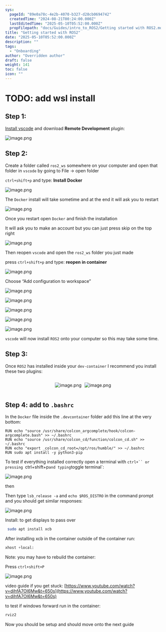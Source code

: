 ```yaml
---
sys:
  pageId: "89e0a78c-4e2b-4070-b327-d28cb0694742"
  createdTime: "2024-08-21T00:24:00.000Z"
  lastEditedTime: "2025-05-10T05:52:00.000Z"
  propFilepath: "docs/Guides/intro_to_ROS2/Getting started with ROS2.md"
title: "Getting started with ROS2"
date: "2025-05-10T05:52:00.000Z"
description: ""
tags:
  - "Onboarding"
author: "Overridden author"
draft: false
weight: 141
toc: false
icon: ""
---
```


# TODO: add wsl install

## Step 1:

[Install vscode](https://code.visualstudio.com/download) and download **Remote Development** plugin:

![image.png](https://prod-files-secure.s3.us-west-2.amazonaws.com/d518164a-d88e-44d1-a4ee-3adb3bd8bce0/efb52993-1881-4a40-b95e-6f020334f022/image.png?X-Amz-Algorithm=AWS4-HMAC-SHA256&X-Amz-Content-Sha256=UNSIGNED-PAYLOAD&X-Amz-Credential=ASIAZI2LB466532HIO5L%2F20250611%2Fus-west-2%2Fs3%2Faws4_request&X-Amz-Date=20250611T061328Z&X-Amz-Expires=3600&X-Amz-Security-Token=IQoJb3JpZ2luX2VjEPX%2F%2F%2F%2F%2F%2F%2F%2F%2F%2FwEaCXVzLXdlc3QtMiJHMEUCIB%2BbFX6pjU92C%2Fp%2FdoZr5gDRcA8nLfQiRf%2F0oRIEcXP2AiEA2w4arCrH9RM%2Ffe7x5Sqk8NDI8aHGgwqb3NLx44jIhQQqiAQIzv%2F%2F%2F%2F%2F%2F%2F%2F%2F%2FARAAGgw2Mzc0MjMxODM4MDUiDG%2FJjJxbBZHhEOyhqSrcA54Ymcot8xDECk8UKJbke5P%2F37gM3v6J%2FbydtkEkc2pyMCSv%2B3HrEIe6H815qxmuKveFqjz9ATp5uVLG9Utt4yqi4E8zkVXLhtI8TMDjLaVMseg2P5yCi85HKzxkdS0FQegms%2FviTMSw1U%2BrMwDV7gYWWZh1Pl04dYplUd147IkDOPp7%2Bchy6PnjF91vLwoVQGo12Re1WM4PvL4vAPiZqMUjWODV8l6%2BnGdPYqpnIKWDauCdnmuibXt0PQvYzT6sVpTy05EfU4yX4ukAalhsOzZiE0vMl8yniyhEB9KsLsXq0Lj26mk6nQfqSELW%2FjAl9Q%2FdaMQZr%2FQDmo7WkQP9pgs2PwXUMle6RK5rbSK0lnygMBOXk3v2uCuCyZiq8wYpMVMbk8s%2BZqhQnFE7UCGiYHfqXEMyZ0uvBxVoK9F7iAejjPaBYOEjddIZ66u8qBeqy6MZaXk2EHOXkCp5%2BrvtrLCqBnSa5ePJmNPz40DmvB6ywuMZ2jsLetHDud8x9lrr0loTFz6c3NVVBA9Qq1SopwWEEKDznSgvVH3%2BvdbsMUrnUSECYD36ZGu0nzoBwoOBpD86nwU0n%2FV5MdBWwNH3XlB%2FH6zpZYmopxbmMhMlfALqXbblrZIX540%2BA64rMIKepMIGOqUBb%2FGgFngpukT4ijMfDguyj3OgxUrhovQ1tzo18yAgXP%2Bgv%2FEQQxuUNZvA8bVrUGWPS1D5L90TFjE2yFNLsnQv0SYZmm0eNFFTkocMm9g9pihHfhIt6pCB0Qd4%2BZ6vUct5nKU7N9vkMwHK88mZeBEwKKIe34LAiaa6n9gDCVhuTt7fQ8KabQSXEA2h9eq0ZknyevAU7sHbCbAi8zOVox8RrSHN1SZn&X-Amz-Signature=dc4b1664e1ab29023ee0ef04f7f2faf31a408b40476c315fd6f029c190005014&X-Amz-SignedHeaders=host&x-amz-checksum-mode=ENABLED&x-id=GetObject)

## Step 2:

Create a folder called `ros2_ws` somewhere on your computer and open that folder in `vscode` by going to File → open folder 

`ctrl+shift+p` and type: **Install Docker**

![image.png](https://prod-files-secure.s3.us-west-2.amazonaws.com/d518164a-d88e-44d1-a4ee-3adb3bd8bce0/2269dc0e-1cd5-47ff-bceb-c04ad9b2eab0/image.png?X-Amz-Algorithm=AWS4-HMAC-SHA256&X-Amz-Content-Sha256=UNSIGNED-PAYLOAD&X-Amz-Credential=ASIAZI2LB466532HIO5L%2F20250611%2Fus-west-2%2Fs3%2Faws4_request&X-Amz-Date=20250611T061328Z&X-Amz-Expires=3600&X-Amz-Security-Token=IQoJb3JpZ2luX2VjEPX%2F%2F%2F%2F%2F%2F%2F%2F%2F%2FwEaCXVzLXdlc3QtMiJHMEUCIB%2BbFX6pjU92C%2Fp%2FdoZr5gDRcA8nLfQiRf%2F0oRIEcXP2AiEA2w4arCrH9RM%2Ffe7x5Sqk8NDI8aHGgwqb3NLx44jIhQQqiAQIzv%2F%2F%2F%2F%2F%2F%2F%2F%2F%2FARAAGgw2Mzc0MjMxODM4MDUiDG%2FJjJxbBZHhEOyhqSrcA54Ymcot8xDECk8UKJbke5P%2F37gM3v6J%2FbydtkEkc2pyMCSv%2B3HrEIe6H815qxmuKveFqjz9ATp5uVLG9Utt4yqi4E8zkVXLhtI8TMDjLaVMseg2P5yCi85HKzxkdS0FQegms%2FviTMSw1U%2BrMwDV7gYWWZh1Pl04dYplUd147IkDOPp7%2Bchy6PnjF91vLwoVQGo12Re1WM4PvL4vAPiZqMUjWODV8l6%2BnGdPYqpnIKWDauCdnmuibXt0PQvYzT6sVpTy05EfU4yX4ukAalhsOzZiE0vMl8yniyhEB9KsLsXq0Lj26mk6nQfqSELW%2FjAl9Q%2FdaMQZr%2FQDmo7WkQP9pgs2PwXUMle6RK5rbSK0lnygMBOXk3v2uCuCyZiq8wYpMVMbk8s%2BZqhQnFE7UCGiYHfqXEMyZ0uvBxVoK9F7iAejjPaBYOEjddIZ66u8qBeqy6MZaXk2EHOXkCp5%2BrvtrLCqBnSa5ePJmNPz40DmvB6ywuMZ2jsLetHDud8x9lrr0loTFz6c3NVVBA9Qq1SopwWEEKDznSgvVH3%2BvdbsMUrnUSECYD36ZGu0nzoBwoOBpD86nwU0n%2FV5MdBWwNH3XlB%2FH6zpZYmopxbmMhMlfALqXbblrZIX540%2BA64rMIKepMIGOqUBb%2FGgFngpukT4ijMfDguyj3OgxUrhovQ1tzo18yAgXP%2Bgv%2FEQQxuUNZvA8bVrUGWPS1D5L90TFjE2yFNLsnQv0SYZmm0eNFFTkocMm9g9pihHfhIt6pCB0Qd4%2BZ6vUct5nKU7N9vkMwHK88mZeBEwKKIe34LAiaa6n9gDCVhuTt7fQ8KabQSXEA2h9eq0ZknyevAU7sHbCbAi8zOVox8RrSHN1SZn&X-Amz-Signature=0f8ac50aaffd6faefd27b49d6bb3ecc87ca8f4f32f76efa5842108bf75a46366&X-Amz-SignedHeaders=host&x-amz-checksum-mode=ENABLED&x-id=GetObject)

The `Docker` install will take sometime and at the end it will ask you to restart

![image.png](https://prod-files-secure.s3.us-west-2.amazonaws.com/d518164a-d88e-44d1-a4ee-3adb3bd8bce0/ed233f78-be33-4b1f-b89c-9c346c0e961e/image.png?X-Amz-Algorithm=AWS4-HMAC-SHA256&X-Amz-Content-Sha256=UNSIGNED-PAYLOAD&X-Amz-Credential=ASIAZI2LB466532HIO5L%2F20250611%2Fus-west-2%2Fs3%2Faws4_request&X-Amz-Date=20250611T061328Z&X-Amz-Expires=3600&X-Amz-Security-Token=IQoJb3JpZ2luX2VjEPX%2F%2F%2F%2F%2F%2F%2F%2F%2F%2FwEaCXVzLXdlc3QtMiJHMEUCIB%2BbFX6pjU92C%2Fp%2FdoZr5gDRcA8nLfQiRf%2F0oRIEcXP2AiEA2w4arCrH9RM%2Ffe7x5Sqk8NDI8aHGgwqb3NLx44jIhQQqiAQIzv%2F%2F%2F%2F%2F%2F%2F%2F%2F%2FARAAGgw2Mzc0MjMxODM4MDUiDG%2FJjJxbBZHhEOyhqSrcA54Ymcot8xDECk8UKJbke5P%2F37gM3v6J%2FbydtkEkc2pyMCSv%2B3HrEIe6H815qxmuKveFqjz9ATp5uVLG9Utt4yqi4E8zkVXLhtI8TMDjLaVMseg2P5yCi85HKzxkdS0FQegms%2FviTMSw1U%2BrMwDV7gYWWZh1Pl04dYplUd147IkDOPp7%2Bchy6PnjF91vLwoVQGo12Re1WM4PvL4vAPiZqMUjWODV8l6%2BnGdPYqpnIKWDauCdnmuibXt0PQvYzT6sVpTy05EfU4yX4ukAalhsOzZiE0vMl8yniyhEB9KsLsXq0Lj26mk6nQfqSELW%2FjAl9Q%2FdaMQZr%2FQDmo7WkQP9pgs2PwXUMle6RK5rbSK0lnygMBOXk3v2uCuCyZiq8wYpMVMbk8s%2BZqhQnFE7UCGiYHfqXEMyZ0uvBxVoK9F7iAejjPaBYOEjddIZ66u8qBeqy6MZaXk2EHOXkCp5%2BrvtrLCqBnSa5ePJmNPz40DmvB6ywuMZ2jsLetHDud8x9lrr0loTFz6c3NVVBA9Qq1SopwWEEKDznSgvVH3%2BvdbsMUrnUSECYD36ZGu0nzoBwoOBpD86nwU0n%2FV5MdBWwNH3XlB%2FH6zpZYmopxbmMhMlfALqXbblrZIX540%2BA64rMIKepMIGOqUBb%2FGgFngpukT4ijMfDguyj3OgxUrhovQ1tzo18yAgXP%2Bgv%2FEQQxuUNZvA8bVrUGWPS1D5L90TFjE2yFNLsnQv0SYZmm0eNFFTkocMm9g9pihHfhIt6pCB0Qd4%2BZ6vUct5nKU7N9vkMwHK88mZeBEwKKIe34LAiaa6n9gDCVhuTt7fQ8KabQSXEA2h9eq0ZknyevAU7sHbCbAi8zOVox8RrSHN1SZn&X-Amz-Signature=02a9340f0f4a28aeb6f6b2a659b9eef1903635c6293671280ab8f64bba36559c&X-Amz-SignedHeaders=host&x-amz-checksum-mode=ENABLED&x-id=GetObject)

Once you restart open `Docker` and finish the installation

It will ask you to make an account but you can just press skip on the top right

![image.png](https://prod-files-secure.s3.us-west-2.amazonaws.com/d518164a-d88e-44d1-a4ee-3adb3bd8bce0/21010ad9-1659-4fd9-9f59-9932a09b2a3d/image.png?X-Amz-Algorithm=AWS4-HMAC-SHA256&X-Amz-Content-Sha256=UNSIGNED-PAYLOAD&X-Amz-Credential=ASIAZI2LB466532HIO5L%2F20250611%2Fus-west-2%2Fs3%2Faws4_request&X-Amz-Date=20250611T061328Z&X-Amz-Expires=3600&X-Amz-Security-Token=IQoJb3JpZ2luX2VjEPX%2F%2F%2F%2F%2F%2F%2F%2F%2F%2FwEaCXVzLXdlc3QtMiJHMEUCIB%2BbFX6pjU92C%2Fp%2FdoZr5gDRcA8nLfQiRf%2F0oRIEcXP2AiEA2w4arCrH9RM%2Ffe7x5Sqk8NDI8aHGgwqb3NLx44jIhQQqiAQIzv%2F%2F%2F%2F%2F%2F%2F%2F%2F%2FARAAGgw2Mzc0MjMxODM4MDUiDG%2FJjJxbBZHhEOyhqSrcA54Ymcot8xDECk8UKJbke5P%2F37gM3v6J%2FbydtkEkc2pyMCSv%2B3HrEIe6H815qxmuKveFqjz9ATp5uVLG9Utt4yqi4E8zkVXLhtI8TMDjLaVMseg2P5yCi85HKzxkdS0FQegms%2FviTMSw1U%2BrMwDV7gYWWZh1Pl04dYplUd147IkDOPp7%2Bchy6PnjF91vLwoVQGo12Re1WM4PvL4vAPiZqMUjWODV8l6%2BnGdPYqpnIKWDauCdnmuibXt0PQvYzT6sVpTy05EfU4yX4ukAalhsOzZiE0vMl8yniyhEB9KsLsXq0Lj26mk6nQfqSELW%2FjAl9Q%2FdaMQZr%2FQDmo7WkQP9pgs2PwXUMle6RK5rbSK0lnygMBOXk3v2uCuCyZiq8wYpMVMbk8s%2BZqhQnFE7UCGiYHfqXEMyZ0uvBxVoK9F7iAejjPaBYOEjddIZ66u8qBeqy6MZaXk2EHOXkCp5%2BrvtrLCqBnSa5ePJmNPz40DmvB6ywuMZ2jsLetHDud8x9lrr0loTFz6c3NVVBA9Qq1SopwWEEKDznSgvVH3%2BvdbsMUrnUSECYD36ZGu0nzoBwoOBpD86nwU0n%2FV5MdBWwNH3XlB%2FH6zpZYmopxbmMhMlfALqXbblrZIX540%2BA64rMIKepMIGOqUBb%2FGgFngpukT4ijMfDguyj3OgxUrhovQ1tzo18yAgXP%2Bgv%2FEQQxuUNZvA8bVrUGWPS1D5L90TFjE2yFNLsnQv0SYZmm0eNFFTkocMm9g9pihHfhIt6pCB0Qd4%2BZ6vUct5nKU7N9vkMwHK88mZeBEwKKIe34LAiaa6n9gDCVhuTt7fQ8KabQSXEA2h9eq0ZknyevAU7sHbCbAi8zOVox8RrSHN1SZn&X-Amz-Signature=f2932a50b7d696b48c484c6a2e19f108aeae0bec10add054bda7c4fa78a1e59a&X-Amz-SignedHeaders=host&x-amz-checksum-mode=ENABLED&x-id=GetObject)

Then reopen `vscode` and open the `ros2_ws` folder you just made

press `ctrl+shift+p` and type: **reopen in container**

![image.png](https://prod-files-secure.s3.us-west-2.amazonaws.com/d518164a-d88e-44d1-a4ee-3adb3bd8bce0/4e93b8c2-41ad-488c-8095-c74205196118/image.png?X-Amz-Algorithm=AWS4-HMAC-SHA256&X-Amz-Content-Sha256=UNSIGNED-PAYLOAD&X-Amz-Credential=ASIAZI2LB466532HIO5L%2F20250611%2Fus-west-2%2Fs3%2Faws4_request&X-Amz-Date=20250611T061328Z&X-Amz-Expires=3600&X-Amz-Security-Token=IQoJb3JpZ2luX2VjEPX%2F%2F%2F%2F%2F%2F%2F%2F%2F%2FwEaCXVzLXdlc3QtMiJHMEUCIB%2BbFX6pjU92C%2Fp%2FdoZr5gDRcA8nLfQiRf%2F0oRIEcXP2AiEA2w4arCrH9RM%2Ffe7x5Sqk8NDI8aHGgwqb3NLx44jIhQQqiAQIzv%2F%2F%2F%2F%2F%2F%2F%2F%2F%2FARAAGgw2Mzc0MjMxODM4MDUiDG%2FJjJxbBZHhEOyhqSrcA54Ymcot8xDECk8UKJbke5P%2F37gM3v6J%2FbydtkEkc2pyMCSv%2B3HrEIe6H815qxmuKveFqjz9ATp5uVLG9Utt4yqi4E8zkVXLhtI8TMDjLaVMseg2P5yCi85HKzxkdS0FQegms%2FviTMSw1U%2BrMwDV7gYWWZh1Pl04dYplUd147IkDOPp7%2Bchy6PnjF91vLwoVQGo12Re1WM4PvL4vAPiZqMUjWODV8l6%2BnGdPYqpnIKWDauCdnmuibXt0PQvYzT6sVpTy05EfU4yX4ukAalhsOzZiE0vMl8yniyhEB9KsLsXq0Lj26mk6nQfqSELW%2FjAl9Q%2FdaMQZr%2FQDmo7WkQP9pgs2PwXUMle6RK5rbSK0lnygMBOXk3v2uCuCyZiq8wYpMVMbk8s%2BZqhQnFE7UCGiYHfqXEMyZ0uvBxVoK9F7iAejjPaBYOEjddIZ66u8qBeqy6MZaXk2EHOXkCp5%2BrvtrLCqBnSa5ePJmNPz40DmvB6ywuMZ2jsLetHDud8x9lrr0loTFz6c3NVVBA9Qq1SopwWEEKDznSgvVH3%2BvdbsMUrnUSECYD36ZGu0nzoBwoOBpD86nwU0n%2FV5MdBWwNH3XlB%2FH6zpZYmopxbmMhMlfALqXbblrZIX540%2BA64rMIKepMIGOqUBb%2FGgFngpukT4ijMfDguyj3OgxUrhovQ1tzo18yAgXP%2Bgv%2FEQQxuUNZvA8bVrUGWPS1D5L90TFjE2yFNLsnQv0SYZmm0eNFFTkocMm9g9pihHfhIt6pCB0Qd4%2BZ6vUct5nKU7N9vkMwHK88mZeBEwKKIe34LAiaa6n9gDCVhuTt7fQ8KabQSXEA2h9eq0ZknyevAU7sHbCbAi8zOVox8RrSHN1SZn&X-Amz-Signature=8f798482b0af5252087bd02bf2320823b65621a4b6f9f1a45832a7fe7404d1c1&X-Amz-SignedHeaders=host&x-amz-checksum-mode=ENABLED&x-id=GetObject)

Choose “Add configuration to workspace”

![image.png](https://prod-files-secure.s3.us-west-2.amazonaws.com/d518164a-d88e-44d1-a4ee-3adb3bd8bce0/9560b282-5060-4989-ba37-97e7b2c22476/image.png?X-Amz-Algorithm=AWS4-HMAC-SHA256&X-Amz-Content-Sha256=UNSIGNED-PAYLOAD&X-Amz-Credential=ASIAZI2LB466532HIO5L%2F20250611%2Fus-west-2%2Fs3%2Faws4_request&X-Amz-Date=20250611T061328Z&X-Amz-Expires=3600&X-Amz-Security-Token=IQoJb3JpZ2luX2VjEPX%2F%2F%2F%2F%2F%2F%2F%2F%2F%2FwEaCXVzLXdlc3QtMiJHMEUCIB%2BbFX6pjU92C%2Fp%2FdoZr5gDRcA8nLfQiRf%2F0oRIEcXP2AiEA2w4arCrH9RM%2Ffe7x5Sqk8NDI8aHGgwqb3NLx44jIhQQqiAQIzv%2F%2F%2F%2F%2F%2F%2F%2F%2F%2FARAAGgw2Mzc0MjMxODM4MDUiDG%2FJjJxbBZHhEOyhqSrcA54Ymcot8xDECk8UKJbke5P%2F37gM3v6J%2FbydtkEkc2pyMCSv%2B3HrEIe6H815qxmuKveFqjz9ATp5uVLG9Utt4yqi4E8zkVXLhtI8TMDjLaVMseg2P5yCi85HKzxkdS0FQegms%2FviTMSw1U%2BrMwDV7gYWWZh1Pl04dYplUd147IkDOPp7%2Bchy6PnjF91vLwoVQGo12Re1WM4PvL4vAPiZqMUjWODV8l6%2BnGdPYqpnIKWDauCdnmuibXt0PQvYzT6sVpTy05EfU4yX4ukAalhsOzZiE0vMl8yniyhEB9KsLsXq0Lj26mk6nQfqSELW%2FjAl9Q%2FdaMQZr%2FQDmo7WkQP9pgs2PwXUMle6RK5rbSK0lnygMBOXk3v2uCuCyZiq8wYpMVMbk8s%2BZqhQnFE7UCGiYHfqXEMyZ0uvBxVoK9F7iAejjPaBYOEjddIZ66u8qBeqy6MZaXk2EHOXkCp5%2BrvtrLCqBnSa5ePJmNPz40DmvB6ywuMZ2jsLetHDud8x9lrr0loTFz6c3NVVBA9Qq1SopwWEEKDznSgvVH3%2BvdbsMUrnUSECYD36ZGu0nzoBwoOBpD86nwU0n%2FV5MdBWwNH3XlB%2FH6zpZYmopxbmMhMlfALqXbblrZIX540%2BA64rMIKepMIGOqUBb%2FGgFngpukT4ijMfDguyj3OgxUrhovQ1tzo18yAgXP%2Bgv%2FEQQxuUNZvA8bVrUGWPS1D5L90TFjE2yFNLsnQv0SYZmm0eNFFTkocMm9g9pihHfhIt6pCB0Qd4%2BZ6vUct5nKU7N9vkMwHK88mZeBEwKKIe34LAiaa6n9gDCVhuTt7fQ8KabQSXEA2h9eq0ZknyevAU7sHbCbAi8zOVox8RrSHN1SZn&X-Amz-Signature=aaa1faf2daaf58c1cd0c484b1127388cda5ffc3f6098cdc622e47f005f2c05d9&X-Amz-SignedHeaders=host&x-amz-checksum-mode=ENABLED&x-id=GetObject)

![image.png](https://prod-files-secure.s3.us-west-2.amazonaws.com/d518164a-d88e-44d1-a4ee-3adb3bd8bce0/2ee63f81-886b-48e8-a553-dc6e5eac99e4/image.png?X-Amz-Algorithm=AWS4-HMAC-SHA256&X-Amz-Content-Sha256=UNSIGNED-PAYLOAD&X-Amz-Credential=ASIAZI2LB466532HIO5L%2F20250611%2Fus-west-2%2Fs3%2Faws4_request&X-Amz-Date=20250611T061328Z&X-Amz-Expires=3600&X-Amz-Security-Token=IQoJb3JpZ2luX2VjEPX%2F%2F%2F%2F%2F%2F%2F%2F%2F%2FwEaCXVzLXdlc3QtMiJHMEUCIB%2BbFX6pjU92C%2Fp%2FdoZr5gDRcA8nLfQiRf%2F0oRIEcXP2AiEA2w4arCrH9RM%2Ffe7x5Sqk8NDI8aHGgwqb3NLx44jIhQQqiAQIzv%2F%2F%2F%2F%2F%2F%2F%2F%2F%2FARAAGgw2Mzc0MjMxODM4MDUiDG%2FJjJxbBZHhEOyhqSrcA54Ymcot8xDECk8UKJbke5P%2F37gM3v6J%2FbydtkEkc2pyMCSv%2B3HrEIe6H815qxmuKveFqjz9ATp5uVLG9Utt4yqi4E8zkVXLhtI8TMDjLaVMseg2P5yCi85HKzxkdS0FQegms%2FviTMSw1U%2BrMwDV7gYWWZh1Pl04dYplUd147IkDOPp7%2Bchy6PnjF91vLwoVQGo12Re1WM4PvL4vAPiZqMUjWODV8l6%2BnGdPYqpnIKWDauCdnmuibXt0PQvYzT6sVpTy05EfU4yX4ukAalhsOzZiE0vMl8yniyhEB9KsLsXq0Lj26mk6nQfqSELW%2FjAl9Q%2FdaMQZr%2FQDmo7WkQP9pgs2PwXUMle6RK5rbSK0lnygMBOXk3v2uCuCyZiq8wYpMVMbk8s%2BZqhQnFE7UCGiYHfqXEMyZ0uvBxVoK9F7iAejjPaBYOEjddIZ66u8qBeqy6MZaXk2EHOXkCp5%2BrvtrLCqBnSa5ePJmNPz40DmvB6ywuMZ2jsLetHDud8x9lrr0loTFz6c3NVVBA9Qq1SopwWEEKDznSgvVH3%2BvdbsMUrnUSECYD36ZGu0nzoBwoOBpD86nwU0n%2FV5MdBWwNH3XlB%2FH6zpZYmopxbmMhMlfALqXbblrZIX540%2BA64rMIKepMIGOqUBb%2FGgFngpukT4ijMfDguyj3OgxUrhovQ1tzo18yAgXP%2Bgv%2FEQQxuUNZvA8bVrUGWPS1D5L90TFjE2yFNLsnQv0SYZmm0eNFFTkocMm9g9pihHfhIt6pCB0Qd4%2BZ6vUct5nKU7N9vkMwHK88mZeBEwKKIe34LAiaa6n9gDCVhuTt7fQ8KabQSXEA2h9eq0ZknyevAU7sHbCbAi8zOVox8RrSHN1SZn&X-Amz-Signature=c9e0eb5add121034ea7139f6a6c471cbd362a118d8e02e2d0879984bb8b96ac8&X-Amz-SignedHeaders=host&x-amz-checksum-mode=ENABLED&x-id=GetObject)

![image.png](https://prod-files-secure.s3.us-west-2.amazonaws.com/d518164a-d88e-44d1-a4ee-3adb3bd8bce0/ae1580b2-b048-407e-aed9-b584224a7a04/image.png?X-Amz-Algorithm=AWS4-HMAC-SHA256&X-Amz-Content-Sha256=UNSIGNED-PAYLOAD&X-Amz-Credential=ASIAZI2LB466532HIO5L%2F20250611%2Fus-west-2%2Fs3%2Faws4_request&X-Amz-Date=20250611T061328Z&X-Amz-Expires=3600&X-Amz-Security-Token=IQoJb3JpZ2luX2VjEPX%2F%2F%2F%2F%2F%2F%2F%2F%2F%2FwEaCXVzLXdlc3QtMiJHMEUCIB%2BbFX6pjU92C%2Fp%2FdoZr5gDRcA8nLfQiRf%2F0oRIEcXP2AiEA2w4arCrH9RM%2Ffe7x5Sqk8NDI8aHGgwqb3NLx44jIhQQqiAQIzv%2F%2F%2F%2F%2F%2F%2F%2F%2F%2FARAAGgw2Mzc0MjMxODM4MDUiDG%2FJjJxbBZHhEOyhqSrcA54Ymcot8xDECk8UKJbke5P%2F37gM3v6J%2FbydtkEkc2pyMCSv%2B3HrEIe6H815qxmuKveFqjz9ATp5uVLG9Utt4yqi4E8zkVXLhtI8TMDjLaVMseg2P5yCi85HKzxkdS0FQegms%2FviTMSw1U%2BrMwDV7gYWWZh1Pl04dYplUd147IkDOPp7%2Bchy6PnjF91vLwoVQGo12Re1WM4PvL4vAPiZqMUjWODV8l6%2BnGdPYqpnIKWDauCdnmuibXt0PQvYzT6sVpTy05EfU4yX4ukAalhsOzZiE0vMl8yniyhEB9KsLsXq0Lj26mk6nQfqSELW%2FjAl9Q%2FdaMQZr%2FQDmo7WkQP9pgs2PwXUMle6RK5rbSK0lnygMBOXk3v2uCuCyZiq8wYpMVMbk8s%2BZqhQnFE7UCGiYHfqXEMyZ0uvBxVoK9F7iAejjPaBYOEjddIZ66u8qBeqy6MZaXk2EHOXkCp5%2BrvtrLCqBnSa5ePJmNPz40DmvB6ywuMZ2jsLetHDud8x9lrr0loTFz6c3NVVBA9Qq1SopwWEEKDznSgvVH3%2BvdbsMUrnUSECYD36ZGu0nzoBwoOBpD86nwU0n%2FV5MdBWwNH3XlB%2FH6zpZYmopxbmMhMlfALqXbblrZIX540%2BA64rMIKepMIGOqUBb%2FGgFngpukT4ijMfDguyj3OgxUrhovQ1tzo18yAgXP%2Bgv%2FEQQxuUNZvA8bVrUGWPS1D5L90TFjE2yFNLsnQv0SYZmm0eNFFTkocMm9g9pihHfhIt6pCB0Qd4%2BZ6vUct5nKU7N9vkMwHK88mZeBEwKKIe34LAiaa6n9gDCVhuTt7fQ8KabQSXEA2h9eq0ZknyevAU7sHbCbAi8zOVox8RrSHN1SZn&X-Amz-Signature=8d830c70fe75abac766d0fca69749891d5e561b878802100d73d3765195538ca&X-Amz-SignedHeaders=host&x-amz-checksum-mode=ENABLED&x-id=GetObject)

![image.png](https://prod-files-secure.s3.us-west-2.amazonaws.com/d518164a-d88e-44d1-a4ee-3adb3bd8bce0/53255b28-f75e-430f-b9e3-c0ac8577e42b/image.png?X-Amz-Algorithm=AWS4-HMAC-SHA256&X-Amz-Content-Sha256=UNSIGNED-PAYLOAD&X-Amz-Credential=ASIAZI2LB466532HIO5L%2F20250611%2Fus-west-2%2Fs3%2Faws4_request&X-Amz-Date=20250611T061328Z&X-Amz-Expires=3600&X-Amz-Security-Token=IQoJb3JpZ2luX2VjEPX%2F%2F%2F%2F%2F%2F%2F%2F%2F%2FwEaCXVzLXdlc3QtMiJHMEUCIB%2BbFX6pjU92C%2Fp%2FdoZr5gDRcA8nLfQiRf%2F0oRIEcXP2AiEA2w4arCrH9RM%2Ffe7x5Sqk8NDI8aHGgwqb3NLx44jIhQQqiAQIzv%2F%2F%2F%2F%2F%2F%2F%2F%2F%2FARAAGgw2Mzc0MjMxODM4MDUiDG%2FJjJxbBZHhEOyhqSrcA54Ymcot8xDECk8UKJbke5P%2F37gM3v6J%2FbydtkEkc2pyMCSv%2B3HrEIe6H815qxmuKveFqjz9ATp5uVLG9Utt4yqi4E8zkVXLhtI8TMDjLaVMseg2P5yCi85HKzxkdS0FQegms%2FviTMSw1U%2BrMwDV7gYWWZh1Pl04dYplUd147IkDOPp7%2Bchy6PnjF91vLwoVQGo12Re1WM4PvL4vAPiZqMUjWODV8l6%2BnGdPYqpnIKWDauCdnmuibXt0PQvYzT6sVpTy05EfU4yX4ukAalhsOzZiE0vMl8yniyhEB9KsLsXq0Lj26mk6nQfqSELW%2FjAl9Q%2FdaMQZr%2FQDmo7WkQP9pgs2PwXUMle6RK5rbSK0lnygMBOXk3v2uCuCyZiq8wYpMVMbk8s%2BZqhQnFE7UCGiYHfqXEMyZ0uvBxVoK9F7iAejjPaBYOEjddIZ66u8qBeqy6MZaXk2EHOXkCp5%2BrvtrLCqBnSa5ePJmNPz40DmvB6ywuMZ2jsLetHDud8x9lrr0loTFz6c3NVVBA9Qq1SopwWEEKDznSgvVH3%2BvdbsMUrnUSECYD36ZGu0nzoBwoOBpD86nwU0n%2FV5MdBWwNH3XlB%2FH6zpZYmopxbmMhMlfALqXbblrZIX540%2BA64rMIKepMIGOqUBb%2FGgFngpukT4ijMfDguyj3OgxUrhovQ1tzo18yAgXP%2Bgv%2FEQQxuUNZvA8bVrUGWPS1D5L90TFjE2yFNLsnQv0SYZmm0eNFFTkocMm9g9pihHfhIt6pCB0Qd4%2BZ6vUct5nKU7N9vkMwHK88mZeBEwKKIe34LAiaa6n9gDCVhuTt7fQ8KabQSXEA2h9eq0ZknyevAU7sHbCbAi8zOVox8RrSHN1SZn&X-Amz-Signature=dde6fff0f35d139032a57c99c8aca9cf42f4448040a7556ffa4498fe68101e54&X-Amz-SignedHeaders=host&x-amz-checksum-mode=ENABLED&x-id=GetObject)

![image.png](https://prod-files-secure.s3.us-west-2.amazonaws.com/d518164a-d88e-44d1-a4ee-3adb3bd8bce0/7c562767-5af9-4ffb-97d1-327bcdf4ee00/image.png?X-Amz-Algorithm=AWS4-HMAC-SHA256&X-Amz-Content-Sha256=UNSIGNED-PAYLOAD&X-Amz-Credential=ASIAZI2LB466532HIO5L%2F20250611%2Fus-west-2%2Fs3%2Faws4_request&X-Amz-Date=20250611T061328Z&X-Amz-Expires=3600&X-Amz-Security-Token=IQoJb3JpZ2luX2VjEPX%2F%2F%2F%2F%2F%2F%2F%2F%2F%2FwEaCXVzLXdlc3QtMiJHMEUCIB%2BbFX6pjU92C%2Fp%2FdoZr5gDRcA8nLfQiRf%2F0oRIEcXP2AiEA2w4arCrH9RM%2Ffe7x5Sqk8NDI8aHGgwqb3NLx44jIhQQqiAQIzv%2F%2F%2F%2F%2F%2F%2F%2F%2F%2FARAAGgw2Mzc0MjMxODM4MDUiDG%2FJjJxbBZHhEOyhqSrcA54Ymcot8xDECk8UKJbke5P%2F37gM3v6J%2FbydtkEkc2pyMCSv%2B3HrEIe6H815qxmuKveFqjz9ATp5uVLG9Utt4yqi4E8zkVXLhtI8TMDjLaVMseg2P5yCi85HKzxkdS0FQegms%2FviTMSw1U%2BrMwDV7gYWWZh1Pl04dYplUd147IkDOPp7%2Bchy6PnjF91vLwoVQGo12Re1WM4PvL4vAPiZqMUjWODV8l6%2BnGdPYqpnIKWDauCdnmuibXt0PQvYzT6sVpTy05EfU4yX4ukAalhsOzZiE0vMl8yniyhEB9KsLsXq0Lj26mk6nQfqSELW%2FjAl9Q%2FdaMQZr%2FQDmo7WkQP9pgs2PwXUMle6RK5rbSK0lnygMBOXk3v2uCuCyZiq8wYpMVMbk8s%2BZqhQnFE7UCGiYHfqXEMyZ0uvBxVoK9F7iAejjPaBYOEjddIZ66u8qBeqy6MZaXk2EHOXkCp5%2BrvtrLCqBnSa5ePJmNPz40DmvB6ywuMZ2jsLetHDud8x9lrr0loTFz6c3NVVBA9Qq1SopwWEEKDznSgvVH3%2BvdbsMUrnUSECYD36ZGu0nzoBwoOBpD86nwU0n%2FV5MdBWwNH3XlB%2FH6zpZYmopxbmMhMlfALqXbblrZIX540%2BA64rMIKepMIGOqUBb%2FGgFngpukT4ijMfDguyj3OgxUrhovQ1tzo18yAgXP%2Bgv%2FEQQxuUNZvA8bVrUGWPS1D5L90TFjE2yFNLsnQv0SYZmm0eNFFTkocMm9g9pihHfhIt6pCB0Qd4%2BZ6vUct5nKU7N9vkMwHK88mZeBEwKKIe34LAiaa6n9gDCVhuTt7fQ8KabQSXEA2h9eq0ZknyevAU7sHbCbAi8zOVox8RrSHN1SZn&X-Amz-Signature=ef227230d29a02d09dc066ee88fa024ec15347495be21928a546cd958b14aa9d&X-Amz-SignedHeaders=host&x-amz-checksum-mode=ENABLED&x-id=GetObject)

`vscode` will now install `ROS2` onto your computer so this may take some time.

## Step 3:

Once `ROS2` has installed inside your `dev-container` I recommend you install these two plugins:

<div style="display: flex;flex-direction: row; column-gap:10px; max-width: 630px;justify-content: center;">
<div>

![image.png](https://prod-files-secure.s3.us-west-2.amazonaws.com/d518164a-d88e-44d1-a4ee-3adb3bd8bce0/3fc3d550-5a54-4ba1-ba6b-faa01cdb7369/image.png?X-Amz-Algorithm=AWS4-HMAC-SHA256&X-Amz-Content-Sha256=UNSIGNED-PAYLOAD&X-Amz-Credential=ASIAZI2LB4662VZV3XSZ%2F20250611%2Fus-west-2%2Fs3%2Faws4_request&X-Amz-Date=20250611T061331Z&X-Amz-Expires=3600&X-Amz-Security-Token=IQoJb3JpZ2luX2VjEPX%2F%2F%2F%2F%2F%2F%2F%2F%2F%2FwEaCXVzLXdlc3QtMiJIMEYCIQDG1DXjEjOIg993V8QIhw%2FCuioPRU%2BUJgdJ6kzpoiIR%2BAIhAMb2L2RreWdMBB%2FY8RKjlmWBRhcr%2FVPLbRFMxDJ8CBDnKogECM7%2F%2F%2F%2F%2F%2F%2F%2F%2F%2FwEQABoMNjM3NDIzMTgzODA1IgxfTMnwAZO2oF4iJIcq3AP4ux%2Fjp0thwYnvGLSFSZrmf17su4Na9zIHCkrzfzsnnKu%2FitAWD9%2BZhjVySZkNe7e%2BkvhrzeWg%2BCrnlfPFVkYEYMhI8%2BcTMn87NNSLk0sroRG1cZkiauc3ulroHBO78Or54VaotUdfRh1V%2BM5WNdHszmJInySLWR99yFmurjxlfyM3CG9yl6qWBJYr%2BHS8Cf3du54WrxQa%2FDs98gz36vOOZYOx9IENzxyCqgaydMmxUsXhQAjadxEbqkJ8yMHmHG1N5A0Pkz0UcK7412G%2F%2BbM5Dij2ZhaY%2BZnPcKD%2F3XXhHPX8zVAuJlR3CxYNK1Rd%2BuYksFu0atzldhxYb%2FOgkTuUHjVgj1o3mF4T52PcF82uEN%2Fn8iwro%2FfrbDLgKF5d0ZWvhYaNo9dY05D46C85HvWLqwkobtuEhnWm3g8DUgJ7kF0Um5IwcCB7heHyvFnrOFMYnX3IbxwYdZLYT38Sa6r1P5PflS%2B05O7a7SF9Y6PLQLJnW3PotXxV7yJipdN%2FhZE9iW71eGLU%2BKb3%2FGHQ%2BwnIo%2B3TCMIE6ObE%2BOOflW7ll5qnMMM2eaSW0k6rCyuLn4PbLbwLKNRYBYnZUQC%2F3ElINd85ba9%2F9V25jTg5i4WTy%2B76M%2Fj7JODky3muVTCrl6TCBjqkAa%2F9%2FyVpzzCfCSqlAqnUVC07wNra7isO0v23Jb8l9FZG7I21vnDxiTTda0Hv6B6lJvMgq1DzLWgdQzPYmhM%2FNgM6wJdHIHS1gBLuxtaetjazkID0yvRgQIs3eo3taNOyYPT7KKmGPsv9TqI83L7%2BRb%2BtJancr4c2e6k9lnAURUVOvdNHOvJ6kBPMtyE9RLPRZZdUo4IYE4QNIyTvr%2BoF9zf%2Fz5VJ&X-Amz-Signature=2a6ad4841da2b61d317e74f1781eacf83ea49e977340e6c56361846edcf56367&X-Amz-SignedHeaders=host&x-amz-checksum-mode=ENABLED&x-id=GetObject)

</div>
<div>

![image.png](https://prod-files-secure.s3.us-west-2.amazonaws.com/d518164a-d88e-44d1-a4ee-3adb3bd8bce0/d994cc66-13c2-4093-a5a3-f84cf4601a82/image.png?X-Amz-Algorithm=AWS4-HMAC-SHA256&X-Amz-Content-Sha256=UNSIGNED-PAYLOAD&X-Amz-Credential=ASIAZI2LB466SUXYQXLC%2F20250611%2Fus-west-2%2Fs3%2Faws4_request&X-Amz-Date=20250611T061331Z&X-Amz-Expires=3600&X-Amz-Security-Token=IQoJb3JpZ2luX2VjEPX%2F%2F%2F%2F%2F%2F%2F%2F%2F%2FwEaCXVzLXdlc3QtMiJHMEUCIQDwVrWu3Nd%2BvKM2nuYzWc9syi4GOoDAvNGtp4RE1Kf%2BVAIgXxrl9EI26upFoZxLXUiI3ztW6QUL4BI3uykaB8RPBpgqiAQIzv%2F%2F%2F%2F%2F%2F%2F%2F%2F%2FARAAGgw2Mzc0MjMxODM4MDUiDBLX8KdKV2K5EPdwRyrcA069Mz44IgjXv8oVOEGKpnJLOR6CY%2FeuJsfixqMfQJCmNBpUwLTw3uMd7XXN4eXQrhP7WgVNk%2FOAqpXYCCS7gbZsApEkG5eWdir%2Fp%2B9mnG4FbJQq7yhyzPqfSuF%2FLrXSxcruBymOU7JzAu5HqVW%2FGDkeniuUsBkgXnusa5KtxizWlvru33PFXI3lAyGrfMFJjn0%2BRizV29oHLK95KFu%2FORCdweWlXkh4OY%2F5YbiHVqbW2V%2BhOakzI4nKKW0INfFt8k3h8IrpLlZKZLCF3XBGtoKnK%2FefS3lShoHQGtIU9zX%2FIILYEmBjKEebIESBThRen4eIZsNxy7KT4zMRc2P2771qvbZuKmRSb5CgtqUlqAp90I29s39h7Pa6aF5trTouTofCHlKmLn1M2fArxqC1mlGcMUD4884p4%2B%2BtGDb2RVwIZusSak9cg5SNDJwyNMxXhiWZ20j7AVvyJ1ODRi6GVFdG3NK8dd9zUg%2FqtnAis68CrUVH9%2BmPx9%2BFkZSwuH8UvHUJEHpICMYqM6sHgDmf0dtIMIkAIQm4A%2FYn7HXd0fBHikOdnmWakUGjj7O2XhhLKIkyPlbEU4Rhq7TBvZm%2BBIFqX0haSKOcPkl85gx9Gc6SnwjEPhm9PBJhgx%2BHMNWWpMIGOqUBLfi2b78O44e7FKZDwFiJ%2F0gn8J1qVjjn0QPpv9m4J%2BVdvWW4wv1IJu5P7M0Uo4Rcgmk%2F1AAK%2BUzOvXwqKrBGp19HnBAKSPRiNCYPVnCGplJ27MYJOLf%2FkJF3xCsjOew5e%2BuLujfWVfRXv2%2FaLb4FXB5MTkMX6n8dIbNfOypokbNXub0sioxT4Sh93yxdhIoP3mTC2ikf4JCbXT4ohR4iSbaCoTaF&X-Amz-Signature=b28d06f64eaa15987d2be4a46f33597bdbad5379b61a94eb44e9f714d5baabd0&X-Amz-SignedHeaders=host&x-amz-checksum-mode=ENABLED&x-id=GetObject)

</div>
</div>

## Step 4: add to `.bashrc`

In the `Docker` file inside the `.devcontainer` folder add this line at the very bottom: 

```docker
RUN echo "source /usr/share/colcon_argcomplete/hook/colcon-argcomplete.bash" >> ~/.bashrc
RUN echo "source /usr/share/colcon_cd/function/colcon_cd.sh" >> ~/.bashrc
RUN echo "export _colcon_cd_root=/opt/ros/humble/" >> ~/.bashrc
RUN sudo apt install -y python3-pip 
```

To test if everything installed correctly open a terminal with `ctrl+`` or pressing `ctrl+shift+p` and typing `toggle terminal`:

![image.png](https://prod-files-secure.s3.us-west-2.amazonaws.com/d518164a-d88e-44d1-a4ee-3adb3bd8bce0/6a4943d8-b04e-4c02-9a58-775f3384d1a5/image.png?X-Amz-Algorithm=AWS4-HMAC-SHA256&X-Amz-Content-Sha256=UNSIGNED-PAYLOAD&X-Amz-Credential=ASIAZI2LB466532HIO5L%2F20250611%2Fus-west-2%2Fs3%2Faws4_request&X-Amz-Date=20250611T061328Z&X-Amz-Expires=3600&X-Amz-Security-Token=IQoJb3JpZ2luX2VjEPX%2F%2F%2F%2F%2F%2F%2F%2F%2F%2FwEaCXVzLXdlc3QtMiJHMEUCIB%2BbFX6pjU92C%2Fp%2FdoZr5gDRcA8nLfQiRf%2F0oRIEcXP2AiEA2w4arCrH9RM%2Ffe7x5Sqk8NDI8aHGgwqb3NLx44jIhQQqiAQIzv%2F%2F%2F%2F%2F%2F%2F%2F%2F%2FARAAGgw2Mzc0MjMxODM4MDUiDG%2FJjJxbBZHhEOyhqSrcA54Ymcot8xDECk8UKJbke5P%2F37gM3v6J%2FbydtkEkc2pyMCSv%2B3HrEIe6H815qxmuKveFqjz9ATp5uVLG9Utt4yqi4E8zkVXLhtI8TMDjLaVMseg2P5yCi85HKzxkdS0FQegms%2FviTMSw1U%2BrMwDV7gYWWZh1Pl04dYplUd147IkDOPp7%2Bchy6PnjF91vLwoVQGo12Re1WM4PvL4vAPiZqMUjWODV8l6%2BnGdPYqpnIKWDauCdnmuibXt0PQvYzT6sVpTy05EfU4yX4ukAalhsOzZiE0vMl8yniyhEB9KsLsXq0Lj26mk6nQfqSELW%2FjAl9Q%2FdaMQZr%2FQDmo7WkQP9pgs2PwXUMle6RK5rbSK0lnygMBOXk3v2uCuCyZiq8wYpMVMbk8s%2BZqhQnFE7UCGiYHfqXEMyZ0uvBxVoK9F7iAejjPaBYOEjddIZ66u8qBeqy6MZaXk2EHOXkCp5%2BrvtrLCqBnSa5ePJmNPz40DmvB6ywuMZ2jsLetHDud8x9lrr0loTFz6c3NVVBA9Qq1SopwWEEKDznSgvVH3%2BvdbsMUrnUSECYD36ZGu0nzoBwoOBpD86nwU0n%2FV5MdBWwNH3XlB%2FH6zpZYmopxbmMhMlfALqXbblrZIX540%2BA64rMIKepMIGOqUBb%2FGgFngpukT4ijMfDguyj3OgxUrhovQ1tzo18yAgXP%2Bgv%2FEQQxuUNZvA8bVrUGWPS1D5L90TFjE2yFNLsnQv0SYZmm0eNFFTkocMm9g9pihHfhIt6pCB0Qd4%2BZ6vUct5nKU7N9vkMwHK88mZeBEwKKIe34LAiaa6n9gDCVhuTt7fQ8KabQSXEA2h9eq0ZknyevAU7sHbCbAi8zOVox8RrSHN1SZn&X-Amz-Signature=bf647a1298dd39e862cc23cffa9d45b91133611a7b35b406c08ecb7f0d7ed70a&X-Amz-SignedHeaders=host&x-amz-checksum-mode=ENABLED&x-id=GetObject)

then 

Then type `lsb_release -a` and `echo $ROS_DISTRO` in the command prompt and you should get similar responses:

![image.png](https://prod-files-secure.s3.us-west-2.amazonaws.com/d518164a-d88e-44d1-a4ee-3adb3bd8bce0/3e635dec-a805-4e85-8b9e-d000e5b71a4e/image.png?X-Amz-Algorithm=AWS4-HMAC-SHA256&X-Amz-Content-Sha256=UNSIGNED-PAYLOAD&X-Amz-Credential=ASIAZI2LB466532HIO5L%2F20250611%2Fus-west-2%2Fs3%2Faws4_request&X-Amz-Date=20250611T061328Z&X-Amz-Expires=3600&X-Amz-Security-Token=IQoJb3JpZ2luX2VjEPX%2F%2F%2F%2F%2F%2F%2F%2F%2F%2FwEaCXVzLXdlc3QtMiJHMEUCIB%2BbFX6pjU92C%2Fp%2FdoZr5gDRcA8nLfQiRf%2F0oRIEcXP2AiEA2w4arCrH9RM%2Ffe7x5Sqk8NDI8aHGgwqb3NLx44jIhQQqiAQIzv%2F%2F%2F%2F%2F%2F%2F%2F%2F%2FARAAGgw2Mzc0MjMxODM4MDUiDG%2FJjJxbBZHhEOyhqSrcA54Ymcot8xDECk8UKJbke5P%2F37gM3v6J%2FbydtkEkc2pyMCSv%2B3HrEIe6H815qxmuKveFqjz9ATp5uVLG9Utt4yqi4E8zkVXLhtI8TMDjLaVMseg2P5yCi85HKzxkdS0FQegms%2FviTMSw1U%2BrMwDV7gYWWZh1Pl04dYplUd147IkDOPp7%2Bchy6PnjF91vLwoVQGo12Re1WM4PvL4vAPiZqMUjWODV8l6%2BnGdPYqpnIKWDauCdnmuibXt0PQvYzT6sVpTy05EfU4yX4ukAalhsOzZiE0vMl8yniyhEB9KsLsXq0Lj26mk6nQfqSELW%2FjAl9Q%2FdaMQZr%2FQDmo7WkQP9pgs2PwXUMle6RK5rbSK0lnygMBOXk3v2uCuCyZiq8wYpMVMbk8s%2BZqhQnFE7UCGiYHfqXEMyZ0uvBxVoK9F7iAejjPaBYOEjddIZ66u8qBeqy6MZaXk2EHOXkCp5%2BrvtrLCqBnSa5ePJmNPz40DmvB6ywuMZ2jsLetHDud8x9lrr0loTFz6c3NVVBA9Qq1SopwWEEKDznSgvVH3%2BvdbsMUrnUSECYD36ZGu0nzoBwoOBpD86nwU0n%2FV5MdBWwNH3XlB%2FH6zpZYmopxbmMhMlfALqXbblrZIX540%2BA64rMIKepMIGOqUBb%2FGgFngpukT4ijMfDguyj3OgxUrhovQ1tzo18yAgXP%2Bgv%2FEQQxuUNZvA8bVrUGWPS1D5L90TFjE2yFNLsnQv0SYZmm0eNFFTkocMm9g9pihHfhIt6pCB0Qd4%2BZ6vUct5nKU7N9vkMwHK88mZeBEwKKIe34LAiaa6n9gDCVhuTt7fQ8KabQSXEA2h9eq0ZknyevAU7sHbCbAi8zOVox8RrSHN1SZn&X-Amz-Signature=ad4ef494500b4d73bb96a7c7c82c835e24e85d351ac83588a1a1001dd900f9ac&X-Amz-SignedHeaders=host&x-amz-checksum-mode=ENABLED&x-id=GetObject)

Install:  to get displays to pass over

```bash
 sudo apt install xcb
```

After installing xcb in the container outside of the container run:

```python
xhost +local:
```

Note: you may have to rebuild the container:

Press `ctrl+shift+P`

![image.png](https://prod-files-secure.s3.us-west-2.amazonaws.com/d518164a-d88e-44d1-a4ee-3adb3bd8bce0/6c2be660-2618-4c38-9c26-53554f7a0b7b/image.png?X-Amz-Algorithm=AWS4-HMAC-SHA256&X-Amz-Content-Sha256=UNSIGNED-PAYLOAD&X-Amz-Credential=ASIAZI2LB466532HIO5L%2F20250611%2Fus-west-2%2Fs3%2Faws4_request&X-Amz-Date=20250611T061328Z&X-Amz-Expires=3600&X-Amz-Security-Token=IQoJb3JpZ2luX2VjEPX%2F%2F%2F%2F%2F%2F%2F%2F%2F%2FwEaCXVzLXdlc3QtMiJHMEUCIB%2BbFX6pjU92C%2Fp%2FdoZr5gDRcA8nLfQiRf%2F0oRIEcXP2AiEA2w4arCrH9RM%2Ffe7x5Sqk8NDI8aHGgwqb3NLx44jIhQQqiAQIzv%2F%2F%2F%2F%2F%2F%2F%2F%2F%2FARAAGgw2Mzc0MjMxODM4MDUiDG%2FJjJxbBZHhEOyhqSrcA54Ymcot8xDECk8UKJbke5P%2F37gM3v6J%2FbydtkEkc2pyMCSv%2B3HrEIe6H815qxmuKveFqjz9ATp5uVLG9Utt4yqi4E8zkVXLhtI8TMDjLaVMseg2P5yCi85HKzxkdS0FQegms%2FviTMSw1U%2BrMwDV7gYWWZh1Pl04dYplUd147IkDOPp7%2Bchy6PnjF91vLwoVQGo12Re1WM4PvL4vAPiZqMUjWODV8l6%2BnGdPYqpnIKWDauCdnmuibXt0PQvYzT6sVpTy05EfU4yX4ukAalhsOzZiE0vMl8yniyhEB9KsLsXq0Lj26mk6nQfqSELW%2FjAl9Q%2FdaMQZr%2FQDmo7WkQP9pgs2PwXUMle6RK5rbSK0lnygMBOXk3v2uCuCyZiq8wYpMVMbk8s%2BZqhQnFE7UCGiYHfqXEMyZ0uvBxVoK9F7iAejjPaBYOEjddIZ66u8qBeqy6MZaXk2EHOXkCp5%2BrvtrLCqBnSa5ePJmNPz40DmvB6ywuMZ2jsLetHDud8x9lrr0loTFz6c3NVVBA9Qq1SopwWEEKDznSgvVH3%2BvdbsMUrnUSECYD36ZGu0nzoBwoOBpD86nwU0n%2FV5MdBWwNH3XlB%2FH6zpZYmopxbmMhMlfALqXbblrZIX540%2BA64rMIKepMIGOqUBb%2FGgFngpukT4ijMfDguyj3OgxUrhovQ1tzo18yAgXP%2Bgv%2FEQQxuUNZvA8bVrUGWPS1D5L90TFjE2yFNLsnQv0SYZmm0eNFFTkocMm9g9pihHfhIt6pCB0Qd4%2BZ6vUct5nKU7N9vkMwHK88mZeBEwKKIe34LAiaa6n9gDCVhuTt7fQ8KabQSXEA2h9eq0ZknyevAU7sHbCbAi8zOVox8RrSHN1SZn&X-Amz-Signature=9449310fa0eb43d2d8ec3662b4d01fd1e34a70265ef7ae436cf47459f6581873&X-Amz-SignedHeaders=host&x-amz-checksum-mode=ENABLED&x-id=GetObject)

video guide if you get stuck: [https://www.youtube.com/watch?v=dihfA7Ol6Mw&t=650s](https://www.youtube.com/watch?v=dihfA7Ol6Mw&t=650s)

to test if windows forward run in the container:

```bash
rviz2
```

Now you should be setup and should move onto the next guide 
